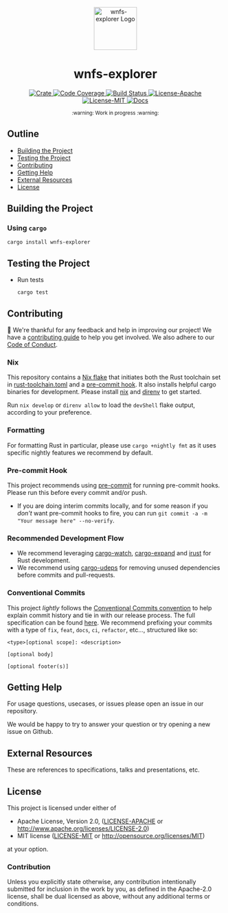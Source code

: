 <div align="center">
  <a href="https://github.com/appcypher/wnfs-explorer" target="_blank">
    <img src="https://raw.githubusercontent.com/appcypher/wnfs-explorer/main/assets/logo.png" alt="wnfs-explorer Logo" width="100"></img>
  </a>

  <h1 align="center">wnfs-explorer</h1>

  <p>
    <a href="https://crates.io/crates/wnfs-explorer">
      <img src="https://img.shields.io/crates/v/wnfs-explorer?label=crates" alt="Crate">
    </a>
    <a href="https://codecov.io/gh/appcypher/wnfs-explorer">
      <img src="https://codecov.io/gh/appcypher/wnfs-explorer/branch/main/graph/badge.svg?token=SOMETOKEN" alt="Code Coverage"/>
    </a>
    <a href="https://github.com/appcypher/wnfs-explorer/actions?query=">
      <img src="https://github.com/appcypher/wnfs-explorer/actions/workflows/tests_and_checks.yml/badge.svg" alt="Build Status">
    </a>
    <a href="https://github.com/appcypher/wnfs-explorer/blob/main/LICENSE-APACHE">
      <img src="https://img.shields.io/badge/License-Apache%202.0-blue.svg" alt="License-Apache">
    </a>
    <a href="https://github.com/appcypher/wnfs-explorer/blob/main/LICENSE-MIT">
      <img src="https://img.shields.io/badge/License-MIT-blue.svg" alt="License-MIT">
    </a>
    <a href="https://docs.rs/wnfs-explorer">
      <img src="https://img.shields.io/static/v1?label=Docs&message=docs.rs&color=blue" alt="Docs">
    </a>
  </p>
</div>

<div align="center"><sub>:warning: Work in progress :warning:</sub></div>

##

## Outline

- [Building the Project](#building-the-project)
- [Testing the Project](#testing-the-project)
- [Contributing](#contributing)
- [Getting Help](#getting-help)
- [External Resources](#external-resources)
- [License](#license)

## Building the Project

### Using `cargo`

```console
cargo install wnfs-explorer
```

## Testing the Project

- Run tests

  ```console
  cargo test
  ```

## Contributing

:balloon: We're thankful for any feedback and help in improving our project!
We have a [contributing guide](./CONTRIBUTING.md) to help you get involved. We
also adhere to our [Code of Conduct](./CODE_OF_CONDUCT.md).

### Nix

This repository contains a [Nix flake][nix-flake] that initiates both the Rust
toolchain set in [rust-toolchain.toml](./rust-toolchain.toml) and a
[pre-commit hook](#pre-commit-hook). It also installs helpful cargo binaries for
development. Please install [nix][nix] and [direnv][direnv] to get started.

Run `nix develop` or `direnv allow` to load the `devShell` flake output,
according to your preference.

### Formatting

For formatting Rust in particular, please use `cargo +nightly fmt` as it uses
specific nightly features we recommend by default.

### Pre-commit Hook

This project recommends using [pre-commit][pre-commit] for running pre-commit
hooks. Please run this before every commit and/or push.

- If you are doing interim commits locally, and for some reason if you _don't_
  want pre-commit hooks to fire, you can run
  `git commit -a -m "Your message here" --no-verify`.

### Recommended Development Flow

- We recommend leveraging [cargo-watch][cargo-watch],
  [cargo-expand][cargo-expand] and [irust][irust] for Rust development.
- We recommend using [cargo-udeps][cargo-udeps] for removing unused dependencies
  before commits and pull-requests.

### Conventional Commits

This project _lightly_ follows the [Conventional Commits
convention][commit-spec-site] to help explain
commit history and tie in with our release process. The full specification
can be found [here][commit-spec]. We recommend prefixing your commits with
a type of `fix`, `feat`, `docs`, `ci`, `refactor`, etc..., structured like so:

```
<type>[optional scope]: <description>

[optional body]

[optional footer(s)]
```

## Getting Help

For usage questions, usecases, or issues please open an issue in our repository.

We would be happy to try to answer your question or try opening a new issue on Github.

## External Resources

These are references to specifications, talks and presentations, etc.

## License

This project is licensed under either of

- Apache License, Version 2.0, ([LICENSE-APACHE](./LICENSE-APACHE) or http://www.apache.org/licenses/LICENSE-2.0)
- MIT license ([LICENSE-MIT](./LICENSE-MIT) or http://opensource.org/licenses/MIT)

at your option.

### Contribution

Unless you explicitly state otherwise, any contribution intentionally
submitted for inclusion in the work by you, as defined in the Apache-2.0
license, shall be dual licensed as above, without any additional terms or
conditions.

[apache]: https://www.apache.org/licenses/LICENSE-2.0
[cargo-expand]: https://github.com/dtolnay/cargo-expand
[cargo-udeps]: https://github.com/est31/cargo-udeps
[cargo-watch]: https://github.com/watchexec/cargo-watch
[commit-spec]: https://www.conventionalcommits.org/en/v1.0.0/#specification
[commit-spec-site]: https://www.conventionalcommits.org/
[direnv]: https://direnv.net/
[irust]: https://github.com/sigmaSd/IRust
[mit]: http://opensource.org/licenses/MIT
[nix]: https://nixos.org/download.html
[nix-flake]: https://nixos.wiki/wiki/Flakes
[pre-commit]: https://pre-commit.com/
